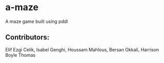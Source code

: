 # a-maze
A maze game built using pddl

## Contributors: 
 Elif Ezgi Celik,
 Isabel Genghi,
 Houssam Mahlous,
 Bersan Okkali,
 Harrison Boyle Thomas

